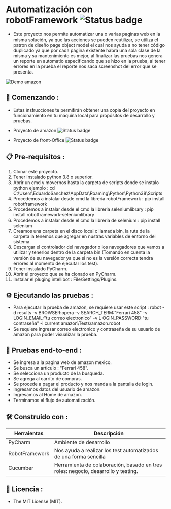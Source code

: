# Automatización con robotFramework ![Status badge](https://img.shields.io/badge/status-in%20progress-brightgreen)

* Este proyecto nos permite automatizar una o varias paginas web en la misma solución, ya que las acciones se pueden reutilizar, se utiliza el patron de diseño page object model el cual nos ayuda a no tener código duplicado ya que por cada pagina existente habra una sola clase de la misma y su mantenimiento es mejor, al finalizar las pruebas nos genera un reporte en automatio especificando que se hizo en la prueba, al tener errores en la prueba  el reporte nos saca screenshot del error que se presenta.

![Demo amazon](http://g.recordit.co/iJNXx7aCli.gif)

## 🚀 Comenzando :

* Estas instrucciones te permitirán obtener una copia del proyecto en funcionamiento en tu máquina local para propósitos de desarrollo y pruebas.

* Proyecto de amazon ![Status badge](https://img.shields.io/badge/status%20-finished-green)

* Proyecto de front-Office ![Status badge](https://img.shields.io/badge/status%20-finished-green)

## 📋 Pre-requisitos :

1. Clonar este proyecto.
2. Tener instalado python 3.8 o superior.
3. Abrir un cmd  y movernos hasta la carpeta de scripts donde se instalo python 
   ejemplo : cd C:\Users\EduardoSanchez\AppData\Roaming\Python\Python38\Scripts
4. Procedemos a instalar desde cmd la libreria robotFramework : pip install robotframework
5. Procedemos a instalar desde el cmd la libreria seleniumlibrary : pip install robotframework-seleniumlibrary
6. Procedemos a instalar desde el cmd la libreria de selenium : pip install selenium
7. Creamos una carpeta en el disco local c llamada bin, la ruta de la carpeta la tenemos que agregar en nustras variables de entorno del sistema.
8. Descargar  el controlador del navegador o los navegadores que vamos a utilizar y tenerlos dentro de la carpeta bin (Tomando en cuenta la versión de su navegador ya que si no es la versión correcta tendra errores al momento de ejecutar los test).
9. Tener instalado PyCharm.
10. Abrir el proyecto que se ha clonado en PyCharm.
11. Instalar el pluging intellibot : File/Settings/Plugins.

##  ⚙ Ejecutando las pruebas :

* Para  ejecutar la prueba de amazon, se requiere usar este script : robot -d results -v BROWSER:opera -v SEARCH_TERM:"Ferrari 458" -v LOGIN_EMAIL:"tu correo electronico"  -v L
OGIN_PASSWORD:"tu contraseña" -i current amazon\Tests\amazon.robot
* Se requiere ingresar correo electronico y contraseña de su usuario de amazon para poder visualizar la prueba.

## 🔩 Pruebas end-to-end :

* Se ingresa a la pagina web de amazon mexico.
* Se busca un articulo : "Ferrari 458".
* Se selecciona un producto de la busqueda.
* Se agrega al carrito de compras.
* Se procede a pagar el producto y nos manda a la pantalla de login.
* Ingresamos datos del usuario de amazon.
* Ingresamos al Home de amazon.
* Terminamos el flujo de automatización.

## 🛠️ Construido con :

   |    Herraientas                                     | Descripción                                                                       |
   |----------------------------------------------------|-----------------------------------------------------------------------------------|
   | PyCharm                                            | Ambiente de desarrollo                                                            |
   | RobotFramework                                     | Nos ayuda a realizar los test automatizados de una forma sencilla                 |
   | Cucumber                                           |Herramienta de colaboración, basado en tres roles: negocio, desarrollo y testing.  |


## 📜 Licencia :

* The MIT License (MIT).



